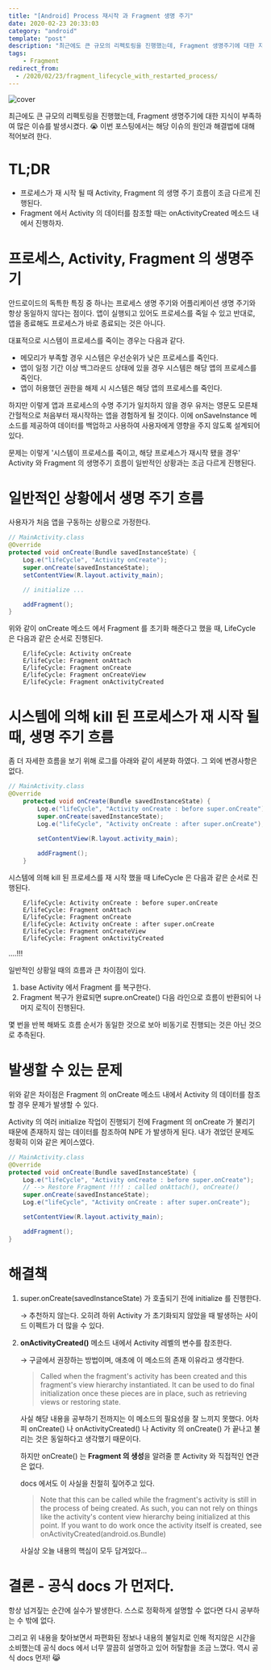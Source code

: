 ```yaml
---
title: "[Android] Process 재시작 과 Fragment 생명 주기"
date: 2020-02-23 20:33:03
category: "android"
template: "post"
description: "최근에도 큰 규모의 리펙토링을 진행했는데, Fragment 생명주기에 대한 지식이 부족하여 많은 이슈를 발생시켰다. 😭 이번 포스팅에서는 해당 이슈의 원인과 해결법에 대해 적어보려 한다."
tags: 
    - Fragment
redirect_from:
  - /2020/02/23/fragment_lifecycle_with_restarted_process/
---
```

![cover](/media/cover/bike_cover.jpg)

최근에도 큰 규모의 리펙토링을 진행했는데, Fragment 생명주기에 대한 지식이 부족하여 많은 이슈를 발생시켰다. 😭 이번 포스팅에서는 해당 이슈의 원인과 해결법에 대해 적어보려 한다.

# TL;DR

- 프로세스가 재 시작 될 때 Activity, Fragment 의 생명 주기 흐름이 조금 다르게 진행된다.
- Fragment 에서 Activity 의 데이터를 참조할 때는 onActivityCreated 메소드 내에서 진행하자.

# 프로세스, Activity, Fragment 의 생명주기

안드로이드의 독특한 특징 중 하나는 프로세스 생명 주기와 어플리케이션 생명 주기와 항상 동일하지 않다는 점이다. 앱이 실행되고 있어도 프로세스를 죽일 수 있고 반대로, 앱을 종료해도 프로세스가 바로 종료되는 것은 아니다.

대표적으로 시스템이 프로세스를 죽이는 경우는 다음과 같다.

- 메모리가 부족할 경우 시스템은 우선순위가 낮은 프로세스를 죽인다.
- 앱이 일정 기간 이상 백그라운드 상태에 있을 경우 시스템은 해당 앱의 프로세스를 죽인다.
- 앱이 허용했던 권한을 해제 시 시스템은 해당 앱의 프로세스를 죽인다.

하지만 이렇게 앱과 프로세스의 수명 주기가 일치하지 않을 경우 유저는 영문도 모른채 간헐적으로 처음부터 재시작하는 앱을 경험하게 될 것이다. 이에 onSaveInstance 메소드를 제공하여 데이터를 백업하고 사용하여 사용자에게 영향을 주지 않도록 설계되어 있다.

문제는 이렇게 '시스템이 프로세스를 죽이고, 해당 프로세스가 재시작 됐을 경우' Activity 와 Fragment 의 생명주기 흐름이 일반적인 상황과는 조금 다르게 진행된다.

# 일반적인 상황에서 생명 주기 흐름

사용자가 처음 앱을 구동하는 상황으로 가정한다.
```java
// MainActivity.class
@Override
protected void onCreate(Bundle savedInstanceState) {
    Log.e("lifeCycle", "Activity onCreate");
    super.onCreate(savedInstanceState);
    setContentView(R.layout.activity_main);

    // initialize ...

    addFragment();
}
```

위와 같이 onCreate 메소드 에서 Fragment 를 초기화 해준다고 했을 때, LifeCycle 은 다음과 같은 순서로 진행된다.
```
    E/lifeCycle: Activity onCreate
    E/lifeCycle: Fragment onAttach
    E/lifeCycle: Fragment onCreate
    E/lifeCycle: Fragment onCreateView
    E/lifeCycle: Fragment onActivityCreated
```
# 시스템에 의해 kill 된 프로세스가 재 시작 될 때, 생명 주기 흐름

좀 더 자세한 흐름을 보기 위해 로그를 아래와 같이 세분화 하였다. 그 외에 변경사항은 없다.
```java
// MainActivity.class
@Override
    protected void onCreate(Bundle savedInstanceState) {
        Log.e("lifeCycle", "Activity onCreate : before super.onCreate");
        super.onCreate(savedInstanceState);
        Log.e("lifeCycle", "Activity onCreate : after super.onCreate");
        
        setContentView(R.layout.activity_main);

        addFragment();
    }
```

시스템에 의해 kill 된 프로세스를 재 시작 했을 때 LifeCycle 은 다음과 같은 순서로 진행된다.
```
    E/lifeCycle: Activity onCreate : before super.onCreate
    E/lifeCycle: Fragment onAttach
    E/lifeCycle: Fragment onCreate
    E/lifeCycle: Activity onCreate : after super.onCreate
    E/lifeCycle: Fragment onCreateView
    E/lifeCycle: Fragment onActivityCreated
```

....!!!

일반적인 상황일 때의 흐름과 큰 차이점이 있다. 

1. base Activity 에서 Fragment 를 복구한다.
2. Fragment 복구가 완료되면 supre.onCreate() 다음 라인으로 흐름이 반환되어 나머지 로직이 진행된다.

몇 번을 반복 해봐도 흐름 순서가 동일한 것으로 보아 비동기로 진행되는 것은 아닌 것으로 추측된다.

# 발생할 수 있는 문제

위와 같은 차이점은 Fragment 의 onCreate 메소드 내에서 Activity 의 데이터를 참조할 경우 문제가 발생할 수 있다. 

Activity 의 여러 initialize 작업이 진행되기 전에 Fragment 의 onCreate 가 불리기 때문에 존재하지 않는 데이터를 참조하여 NPE 가 발생하게 된다. 내가 겪었던 문제도 정확히 이와 같은 케이스였다.
```java
// MainActivity.class
@Override
protected void onCreate(Bundle savedInstanceState) {
    Log.e("lifeCycle", "Activity onCreate : before super.onCreate");
    // --> Restore Fragment !!!! : called onAttach(), onCreate()
    super.onCreate(savedInstanceState);
    Log.e("lifeCycle", "Activity onCreate : after super.onCreate");

    setContentView(R.layout.activity_main);

    addFragment();
}
```

# 해결책

1. super.onCreate(savedInstanceState) 가 호출되기 전에 initialize 를 진행한다.

    → 추천하지 않는다. 오히려 하위 Activity 가 초기화되지 않았을 때 발생하는 사이드 이펙트가 더 많을 수 있다.

2. **onActivityCreated()** 메소드 내에서 Activity 레벨의 변수를 참조한다.

    → 구글에서 권장하는 방법이며, 애초에 이 메소드의 존재 이유라고 생각한다.

    > Called when the fragment's activity has been created and this fragment's view hierarchy instantiated. It can be used to do final initialization once these pieces are in place, such as retrieving views or restoring state.

    사실 해당 내용을 공부하기 전까지는 이 메소드의 필요성을 잘 느끼지 못했다. 어차피 onCreate() 나 onActivityCreated() 나 Activity 의 onCreate() 가 끝나고 불리는 것은 동일하다고 생각했기 때문이다. 

    하지만 onCreate() 는 **Fragment 의 생성**을 알려줄 뿐 Activity 와 직접적인 연관은 없다. 

    docs 에서도 이 사실을 친절히 짚어주고 있다.

    > Note that this can be called while the fragment's activity is still in the process of being created. As such, you can not rely on things like the activity's content view hierarchy being initialized at this point. If you want to do work once the activity itself is created, see onActivityCreated(android.os.Bundle)

    사실상 오늘 내용의 핵심이 모두 담겨있다...

# 결론 - 공식 docs 가 먼저다.

항상 넘겨짚는 순간에 실수가 발생한다. 스스로 정확하게 설명할 수 없다면 다시 공부하는 수 밖에 없다.

그리고 위 내용을 찾아보면서 파편화된 정보나 내용의 불일치로 인해 적지않은 시간을 소비했는데 공식 docs 에서 너무 깔끔히 설명하고 있어 허탈함을 조금 느꼈다. 역시 공식 docs 먼저! 😹